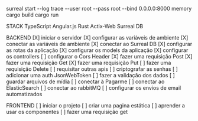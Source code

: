 surreal start --log trace --user root --pass root --bind 0.0.0.0:8000 memory
cargo build
cargo run

STACK
    TypeScript
        Angular.js
    Rust
        Actix-Web
    Surreal DB



BACKEND
    [X] iniciar o servidor
    [X] configurar as variáveis de ambiente
    [X] conectar as variáveis de ambiente 
    [X] conectar ao Surreal DB
    [X] configurar as rotas da aplicação
    [X] configurar os models da aplicação
    [X] configurar os controllers
    [ ] configurar o Cors Header
    [X] fazer uma requisição Post
    [X] fazer uma requisição Get
    [X] fazer uma requisição Put
    [ ] fazer uma requisição Delete
    [ ] requisitar outras apis
    [ ] criptografar as senhas
    [ ] adicionar uma auth JsonWebToken
    [ ] fazer a validação dos dados
    [ ] guardar arquivos de mídia
    [ ] conectar à Pagarme
    [ ] conectar ao ElasticSearch
    [ ] conectar ao rabbitMQ
    [ ] configurar os envios de email automatizados


FRONTEND
    [ ] iniciar o projeto
    [ ] criar uma pagina estática
    [ ] aprender a usar os componentes
    [ ] fazer uma requisição get